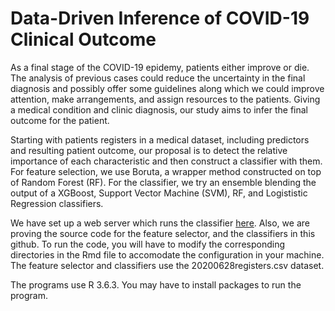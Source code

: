 # Data-Driven Inference of COVID-19 Clinical Outcome
 

As a final stage of the COVID-19 epidemy, patients either improve or die. The analysis of previous cases could reduce the uncertainty in the final diagnosis and possibly offer some guidelines along which we could improve attention, make arrangements, and assign resources to the patients. Giving a medical condition and clinic diagnosis, our study aims to infer the final outcome for the patient. 
  
Starting with patients registers in a medical dataset, including predictors and resulting patient outcome, 
our proposal is to detect the relative importance of each characteristic and then construct a classifier with them.
For feature selection, we use Boruta, a wrapper method constructed on top of Random Forest (RF). For the classifier, we 
try an ensemble blending the output of a XGBoost, Support Vector Machine (SVM), RF, and Logististic Regression classifiers.

We have set up a web server which runs the classifier [here](http://imagenes.cicataqro.ipn.mx). Also, we are proving the source code for the 
feature selector, and the classifiers in this github. To run the code, you will have to 
modify the corresponding directories in the Rmd file to accomodate the configuration in your machine.
The feature selector and classifiers use the 20200628registers.csv dataset.


The programs use R 3.6.3. You may have to install packages to run the program. 




